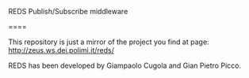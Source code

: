 REDS Publish/Subscribe middleware

====

This repository is just a mirror of the project you find at page: http://zeus.ws.dei.polimi.it/reds/ 

REDS has been developed by Giampaolo Cugola and Gian Pietro Picco.

